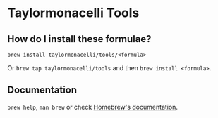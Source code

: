 # Taylormonacelli Tools

## How do I install these formulae?

`brew install taylormonacelli/tools/<formula>`

Or `brew tap taylormonacelli/tools` and then `brew install <formula>`.

## Documentation

`brew help`, `man brew` or check [Homebrew's documentation](https://docs.brew.sh).
